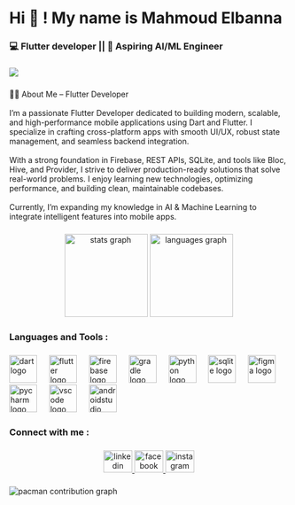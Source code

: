 <h1 align="left">Hi 👋 ! My name is Mahmoud Elbanna</h1>

###

<h3 align="left">💻 Flutter developer || 🧠 Aspiring AI/ML Engineer</h3>

###

<div align="left">
  <img src="https://visitor-badge.laobi.icu/badge?page_id=mahmoud66844.mahmoud66844&"  />
</div>

###

<p align="left">🧑‍💻 About Me – Flutter Developer<br><br>I’m a passionate Flutter Developer dedicated to building modern, scalable, and high-performance mobile applications using Dart and Flutter. I specialize in crafting cross-platform apps with smooth UI/UX, robust state management, and seamless backend integration.<br><br>With a strong foundation in Firebase, REST APIs, SQLite, and tools like Bloc, Hive, and Provider, I strive to deliver production-ready solutions that solve real-world problems. I enjoy learning new technologies, optimizing performance, and building clean, maintainable codebases.<br><br>Currently, I’m expanding my knowledge in AI & Machine Learning to integrate intelligent features into mobile apps.</p>

###

<div align="center">
  <img src="https://github-readme-stats.vercel.app/api?username=mahmoud66844&hide_title=false&hide_rank=false&show_icons=true&include_all_commits=true&count_private=true&disable_animations=false&theme=dracula&locale=en&hide_border=false&order=1" height="150" alt="stats graph"  />
  <img src="https://github-readme-stats.vercel.app/api/top-langs?username=mahmoud66844&locale=en&hide_title=false&layout=compact&card_width=320&langs_count=5&theme=radical&hide_border=true&order=2" height="150" alt="languages graph"  />
</div>

###

<h3 align="left">Languages and Tools :</h3>

###

<div align="left">
  <img src="https://cdn.jsdelivr.net/gh/devicons/devicon/icons/dart/dart-original.svg" height="50" alt="dart logo"  />
  <img width="14" />
  <img src="https://cdn.jsdelivr.net/gh/devicons/devicon/icons/flutter/flutter-original.svg" height="50" alt="flutter logo"  />
  <img width="14" />
  <img src="https://cdn.jsdelivr.net/gh/devicons/devicon/icons/firebase/firebase-plain.svg" height="50" alt="firebase logo"  />
  <img width="14" />
  <img src="https://cdn.jsdelivr.net/gh/devicons/devicon/icons/gradle/gradle-original.svg" height="50" alt="gradle logo"  />
  <img width="14" />
  <img src="https://cdn.jsdelivr.net/gh/devicons/devicon/icons/python/python-original.svg" height="50" alt="python logo"  />
  <img width="14" />
  <img src="https://cdn.jsdelivr.net/gh/devicons/devicon/icons/sqlite/sqlite-original.svg" height="50" alt="sqlite logo"  />
  <img width="14" />
  <img src="https://cdn.jsdelivr.net/gh/devicons/devicon/icons/figma/figma-original.svg" height="50" alt="figma logo"  />
  <img width="14" />
  <img src="https://cdn.jsdelivr.net/gh/devicons/devicon/icons/pycharm/pycharm-original.svg" height="50" alt="pycharm logo"  />
  <img width="14" />
  <img src="https://cdn.jsdelivr.net/gh/devicons/devicon/icons/vscode/vscode-original.svg" height="50" alt="vscode logo"  />
  <img width="14" />
  <img src="https://cdn.jsdelivr.net/gh/devicons/devicon/icons/androidstudio/androidstudio-original.svg" height="50" alt="androidstudio logo"  />
</div>

###

<h3 align="left">Connect with me :</h3>

###

<div align="center">
  <a href="https://www.linkedin.com/in/mahmoud-elbanna-149490320" target="_blank">
    <img src="https://raw.githubusercontent.com/maurodesouza/profile-readme-generator/master/src/assets/icons/social/linkedin/default.svg" width="52" height="40" alt="linkedin logo"  />
  </a>
  <a href="https://www.facebook.com/profile.php?id=100087554350754&ref=ig_profile_ac" target="_blank">
    <img src="https://raw.githubusercontent.com/maurodesouza/profile-readme-generator/master/src/assets/icons/social/facebook/default.svg" width="52" height="40" alt="facebook logo"  />
  </a>
  <a href="https://www.instagram.com/itzm___banna?igsh=cTlvYnYzN3FvOTk2" target="_blank">
    <img src="https://raw.githubusercontent.com/maurodesouza/profile-readme-generator/master/src/assets/icons/social/instagram/default.svg" width="52" height="40" alt="instagram logo"  />
  </a>
</div>

###

<picture>
  <source media="(prefers-color-scheme: dark)" srcset="https://raw.githubusercontent.com/mahmoud66844/mahmoud66844/output/pacman-contribution-graph-dark.svg">
  <source media="(prefers-color-scheme: light)" srcset="https://raw.githubusercontent.com/mahmoud66844/mahmoud66844/output/pacman-contribution-graph.svg">
  <img alt="pacman contribution graph" src="https://raw.githubusercontent.com/mahmoud66844/mahmoud66844/output/pacman-contribution-graph.svg">
</picture>

###
